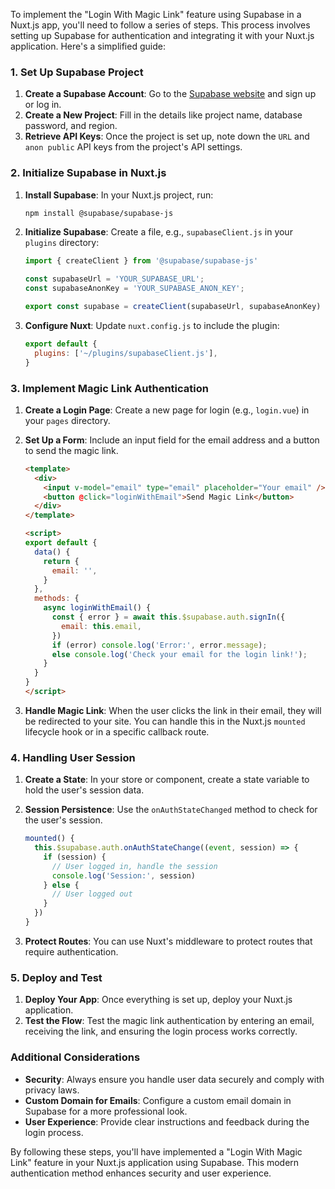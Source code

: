 To implement the "Login With Magic Link" feature using Supabase in a Nuxt.js app, you'll need to follow a series of steps. This process involves setting up Supabase for authentication and integrating it with your Nuxt.js application. Here's a simplified guide:

### 1. Set Up Supabase Project

1. **Create a Supabase Account**: Go to the [Supabase website](https://supabase.io/) and sign up or log in.
2. **Create a New Project**: Fill in the details like project name, database password, and region.
3. **Retrieve API Keys**: Once the project is set up, note down the `URL` and `anon public` API keys from the project's API settings.

### 2. Initialize Supabase in Nuxt.js

1. **Install Supabase**: In your Nuxt.js project, run:

   ```bash
   npm install @supabase/supabase-js
   ```

2. **Initialize Supabase**: Create a file, e.g., `supabaseClient.js` in your `plugins` directory:

   ```javascript
   import { createClient } from '@supabase/supabase-js'

   const supabaseUrl = 'YOUR_SUPABASE_URL';
   const supabaseAnonKey = 'YOUR_SUPABASE_ANON_KEY';

   export const supabase = createClient(supabaseUrl, supabaseAnonKey)
   ```

3. **Configure Nuxt**: Update `nuxt.config.js` to include the plugin:

   ```javascript
   export default {
     plugins: ['~/plugins/supabaseClient.js'],
   }
   ```

### 3. Implement Magic Link Authentication

1. **Create a Login Page**: Create a new page for login (e.g., `login.vue`) in your `pages` directory.
2. **Set Up a Form**: Include an input field for the email address and a button to send the magic link.

   ```html
   <template>
     <div>
       <input v-model="email" type="email" placeholder="Your email" />
       <button @click="loginWithEmail">Send Magic Link</button>
     </div>
   </template>

   <script>
   export default {
     data() {
       return {
         email: '',
       }
     },
     methods: {
       async loginWithEmail() {
         const { error } = await this.$supabase.auth.signIn({
           email: this.email,
         })
         if (error) console.log('Error:', error.message);
         else console.log('Check your email for the login link!');
       }
     }
   }
   </script>
   ```

3. **Handle Magic Link**: When the user clicks the link in their email, they will be redirected to your site. You can handle this in the Nuxt.js `mounted` lifecycle hook or in a specific callback route.

### 4. Handling User Session

1. **Create a State**: In your store or component, create a state variable to hold the user's session data.
2. **Session Persistence**: Use the `onAuthStateChanged` method to check for the user's session.

   ```javascript
   mounted() {
     this.$supabase.auth.onAuthStateChange((event, session) => {
       if (session) {
         // User logged in, handle the session
         console.log('Session:', session)
       } else {
         // User logged out
       }
     })
   }
   ```

3. **Protect Routes**: You can use Nuxt's middleware to protect routes that require authentication.

### 5. Deploy and Test

1. **Deploy Your App**: Once everything is set up, deploy your Nuxt.js application.
2. **Test the Flow**: Test the magic link authentication by entering an email, receiving the link, and ensuring the login process works correctly.

### Additional Considerations

- **Security**: Always ensure you handle user data securely and comply with privacy laws.
- **Custom Domain for Emails**: Configure a custom email domain in Supabase for a more professional look.
- **User Experience**: Provide clear instructions and feedback during the login process.

By following these steps, you'll have implemented a "Login With Magic Link" feature in your Nuxt.js application using Supabase. This modern authentication method enhances security and user experience.